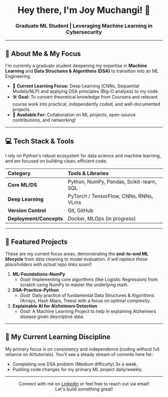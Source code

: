 <div align="center">
  <h1>Hey there, I'm Joy Muchangi! 👋</h1>
  <h3>Graduate ML Student | Leveraging Machine Learning in Cybersecurity</h3>
</div>

---

## 🚀 About Me & My Focus

I'm currently a graduate student deepening my expertise in **Machine Learning** and **Data Structures & Algorithms (DSA)** to transition into an ML Engineering.

-   🧠 **Current Learning Focus:** Deep Learning (CNNs, Sequential Models/NLP) and applying DSA principles (Big-O analysis) to my code.
-   🛠️ **Goal:** To convert theoretical knowledge from Coursera and relevant course work into practical, independently coded, and well-documented projects.
-   📍 **Available For:** Collaboration on ML projects, open-source contributions, and networking!

---

## 💻 Tech Stack & Tools

I rely on Python's robust ecosystem for data science and machine learning, and am focused on building clean, efficient code.

| Category | Tools & Libraries |
| :--- | :--- |
| **Core ML/DS** | Python, NumPy, Pandas, Scikit-learn, SQL |
| **Deep Learning** | PyTorch / TensorFlow, CNNs, RNNs, VLms |
| **Version Control** | Git, GitHub |
| **Deployment/Concepts** | Docker, MLOps (in progress) |

---

## 📌 Featured Projects

These are my current focus areas, demonstrating the **end-to-end ML lifecycle** from data cleaning to model evaluation. *(I will replace these placeholders with actual repo links soon!)*

1.  **ML-Foundations-NumPy**
    * *Goal:* Implementing core algorithms (like Logistic Regression) from scratch using NumPy to master the underlying math.
2.  **DSA-Practice-Python**
    * *Goal:* Daily practice of fundamental Data Structures & Algorithms (Arrays, Hash Maps, Trees) with a focus on optimal complexity.
3.  **Explainable AI for Alzheimers Detection**
    * *Goal:* A Machine Learning Project to help in explaining Alzheimers disease given descriptive data.

---

## 🌱 My Current Learning Discipline

My primary focus is on consistency and independence (coding without full reliance on AI/tutorials). You'll see a steady stream of commits here for:

-   Completing one DSA problem (Medium difficulty) 3x a week.
-   Pushing code changes for my primary ML project daily/weekly.

---

<div align="center">
  <p>Connect with me on <a href="[https://www.linkedin.com/in/joy-muchangi/]">LinkedIn</a> or feel free to reach out via email! <br> Let's build something great!</p>
</div>
